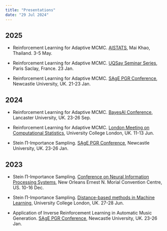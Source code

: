 ```yaml
---
title: "Presentations"
date: "29 Jul 2024"
---
```



## 2025

- Reinforcement Learning for Adaptive MCMC. [AISTATS](https://aistats.org/aistats2025/index.html), Mai Khao, Thailand. 3-5 May.

- Reinforcement Learning for Adaptive MCMC. [UQSay Seminar Series](https://www.uqsay.org/2025/01/uqsay-81.html), Paris Saclay, France. 23 Jan.

- Reinforcement Learning for Adaptive MCMC. [SAgE PGR Conference](https://conferences.ncl.ac.uk/sagepgrconf/), Newcastle University, UK. 21-23 Jan.

## 2024

- Reinforcement Learning for Adaptive MCMC. [BayesAI Conference](https://bayesaiworkshop.github.io), Lancaster University, UK. 23-26 Sep.

- Reinforcement Learning for Adaptive MCMC. [London Meeting on Computational Statistics](https://www.ucl.ac.uk/mathematical-statistical-sciences/events/2024/jun/london-meeting-computational-statistics), University College London, UK. 11-13 Jun.

- Stein Π-Importance Sampling. [SAgE PGR Conference](https://conferences.ncl.ac.uk/sagepgrconf/), Newcastle University, UK. 23-26 Jan.

## 2023

- Stein Π-Importance Sampling. [Conference on Neural Information Processing Systems](https://neurips.cc/virtual/2023/poster/70047), New Orleans Ernest N. Morial Convention Centre, US. 10-16 Dec.

- Stein Π-Importance Sampling. [Distance-based methods in Machine Learning](https://dbmml.github.io/), University College London, UK. 27-28 Jun.

- Application of Inverse Reinforcement Learning in Automatic Music Generation. [SAgE PGR Conference](https://conferences.ncl.ac.uk/sagepgrconf/), Newcastle University, UK. 23-26 Jan.
